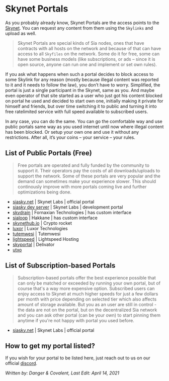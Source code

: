 # Skynet Portals
As you probably already know, Skynet Portals are the access points to the [Skynet](/skynet/introduction/index.html). You can request any content from them using the `Skylinks` and upload as well.

>Skynet Portals are special kinds of Sia nodes, ones that have contracts with all hosts on the network and because of that can have access to all `Skyfiles` on the network. Some do it for free, some can have some business models (like subscriptions, or ads – since it is open source, anyone can run one and implement or set own rules).

If you ask what happens when such a portal decides to block access to some Skylink for any reason (mostly because illegal content was reported to it and it needs to follow the law), you don’t have to worry. Simplified, the portal is just a single participant in the Skynet, same as you. And maybe even operator of that site started as a user who just got his content blocked on portal he used and decided to start own one, initially making it private for himself and friends, but over time switching it to public and turning it into free ratelimited service with full speed available to subscribed users.

In any case, you can do the same. You can go the comfortable way and use public portals same way as you used internet until now where illegal content has been blocked. Or setup your own one and use it without any restrictions. After all, it’s your coins – your service – your rules.

## List of Public Portals (Free)
>Free portals are operated and fully funded by the community to support it. Their operators pay the costs of all downloads/uploads to support the network. Some of these portals are very popular and the demand can sometimes make your experience slower. This should continously improve with more portals coming live and further optimizations being done.

- [siasky.net](https://siasky.net) | Skynet Labs | official portal
- [siasky dev server](https://siasky.dev) | Skynet Labs | development portal
- [skydrain](https://skydrain.net) | Fornaxian Technologies | has custom interface
- [sialoop](https://sialoop.net) | Hakkane | has custom interface
- [skynethub.io](https://skynethub.io) | Crypto rocket
- [luxor](https://skynet.luxor.tech) | Luxor Technologies
- [tutemwesi](https://skynet.tutemwesi.com) | Tutemwesi
- [lightspeed](https://vault.lightspeedhosting.com) | Lightspeed Hosting
- [skyportal](https://skyportal.xyz) | Delivator
- [utxo](https://skynet.utxo.no)

## List of Subscription-based Portals
>Subscription-based portals offer the best experience possible that can only be matched or exceeded by running your own portal, but of course that's a way more expensive option. Subscribed users can enjoy access to Skynet at much higher speeds for just a few dollars per month with price depending on selected tier which also affects amount of storage available. But you as an user are still in control - the data are not on the portal, but on the decentralized Sia network and you can ask other portal (can be your own) to start pinning them anytime if you're not happy with portal you used before.
- [siasky.net](https://siasky.net) | Skynet Labs | official portal


## How to get my portal listed?
If you wish for your portal to be listed here, just reach out to us on our official [discord](https://discord.gg/invite/sia).

*Written by: Danger & Covalent, Last Edit: April 14, 2021*
